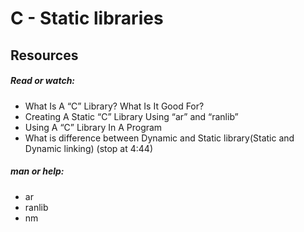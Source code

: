 # C - Static libraries
## Resources
##### Read or watch:

* What Is A “C” Library? What Is It Good For?
* Creating A Static “C” Library Using “ar” and “ranlib”
* Using A “C” Library In A Program
* What is difference between Dynamic and Static library(Static and Dynamic linking) (stop at 4:44)
##### man or help:
* ar
* ranlib
* nm
